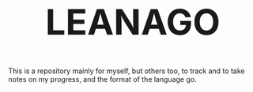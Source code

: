 <h1 align="center" style="font-size:72px">LEANAGO</h1>

This is a repository mainly for myself, but others too, to track and to take
notes on my progress, and the format of the language go.
